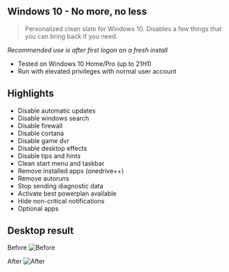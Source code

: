 ## Windows 10 - No more, no less
> Personalized clean slate for Windows 10. Disables a few things that you can bring back if you need.

_Recommended use is after first logon on a fresh install_

- Tested on Windows 10 Home/Pro (up to 21H1)
- Run with elevated privileges with normal user account

## Highlights
- Disable automatic updates
- Disable windows search
- Disable firewall
- Disable cortana
- Disable game dvr
- Disable desktop effects
- Disable tips and hints
- Clean start menu and taskbar
- Remove installed apps (onedrive++)
- Remove autoruns
- Stop sending diagnostic data
- Activate best powerplan available
- Hide non-critical notifications
- Optional apps

## Desktop result

Before
![Before](https://raw.githubusercontent.com/r3amped/w10fix/main/before.png)

After
![After](https://raw.githubusercontent.com/r3amped/w10fix/main/after.png)
